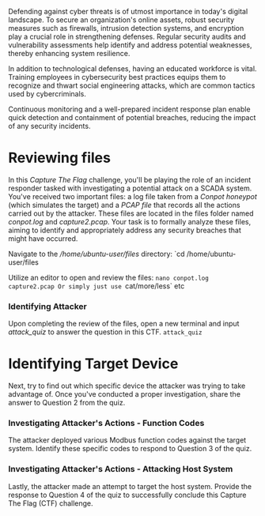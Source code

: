 Defending against cyber threats is of utmost importance in today's digital landscape. To secure an organization's online assets, robust security measures such as firewalls, intrusion detection systems, and encryption play a crucial role in strengthening defenses. Regular security audits and vulnerability assessments help identify and address potential weaknesses, thereby enhancing system resilience.

In addition to technological defenses, having an educated workforce is vital. Training employees in cybersecurity best practices equips them to recognize and thwart social engineering attacks, which are common tactics used by cybercriminals.

Continuous monitoring and a well-prepared incident response plan enable quick detection and containment of potential breaches, reducing the impact of any security incidents.
# Reviewing files

In this _Capture The Flag_ challenge, you'll be playing the role of an incident responder tasked with investigating a potential attack on a SCADA system. You've received two important files: a log file taken from a _Conpot honeypot_ (which simulates the target) and a _PCAP file_ that records all the actions carried out by the attacker. These files are located in the files folder named _conpot.log_ and _capture2.pcap_. Your task is to formally analyze these files, aiming to identify and appropriately address any security breaches that might have occurred.

Navigate to the _/home/ubuntu-user/files_ directory:
`cd /home/ubuntu-user/files

Utilize an editor to open and review the files:
`nano conpot.log capture2.pcap
Or simply just use `cat/more/less` etc
### Identifying Attacker

Upon completing the review of the files, open a new terminal and input _attack_quiz_ to answer the question in this CTF.
`attack_quiz`
# Identifying Target Device

Next, try to find out which specific device the attacker was trying to take advantage of. Once you've conducted a proper investigation, share the answer to Question 2 from the quiz.
### Investigating Attacker's Actions - Function Codes

The attacker deployed various Modbus function codes against the target system. Identify these specific codes to respond to Question 3 of the quiz.
### Investigating Attacker's Actions - Attacking Host System

Lastly, the attacker made an attempt to target the host system. Provide the response to Question 4 of the quiz to successfully conclude this Capture The Flag (CTF) challenge.